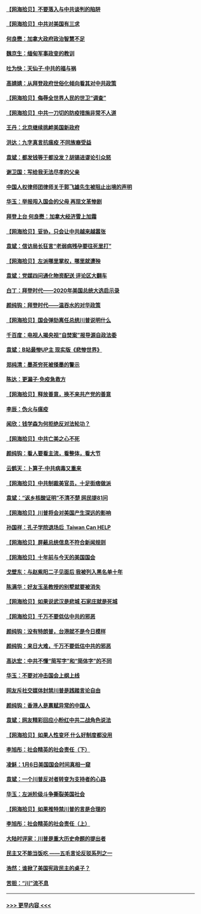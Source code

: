 #### [【网海拾贝】不要落入与中共谈判的陷阱](../pages/nsc993/n12735229.md?t=02061101) 
#### [【网海拾贝】中共对美国有三求](../pages/nsc993/n12735197.md?t=02061101) 
#### [何良懋：加拿大政府政治智慧不足](../pages/nsc993/n12734323.md?t=02061101) 
#### [魏京生：缅甸军事政变的教训](../pages/nsc993/n12732470.md?t=02061101) 
#### [吐为快：天仙子·中共的福与祸](../pages/nsc993/n12732165.md?t=02061101) 
#### [高婧婧：从拜登政府世俗化倾向看其对中共政策](../pages/nsc993/n12730028.md?t=02061101) 
#### [【网海拾贝】侮辱全世界人民的世卫“调查”](../pages/nsc993/n12727884.md?t=02061101) 
#### [【网海拾贝】中共一刀切的防疫措施非常不人道](../pages/nsc993/n12724879.md?t=02061101) 
#### [王丹：北京继续挑衅美国新政府](../pages/nsc993/n12722456.md?t=02061101) 
#### [洪达：九字真言抗瘟疫 不同族裔受益](../pages/nsc993/n12722448.md?t=02061101) 
#### [袁斌：都发钱等于都没发？胡锡进谬论引众怒](../pages/nsc993/n12722393.md?t=02061101) 
#### [谢卫国：写给我无法尽孝的父亲](../pages/nsc993/n12720325.md?t=02061101) 
#### [中国人权律师团律师关于郭飞雄先生被阻止出境的声明](../pages/nsc993/n12720203.md?t=02061101) 
#### [华玉：举报闯入国会的父母 再现文革惨剧](../pages/nsc993/n12719070.md?t=02061101) 
#### [拜登上台 何良懋：加拿大经济雪上加霜](../pages/nsc993/n12718943.md?t=02061101) 
#### [【网海拾贝】妥协，只会让中共越来越嚣张](../pages/nsc993/n12717392.md?t=02061101) 
#### [袁斌：信访局长狂言“老弱病残孕要往死里打”](../pages/nsc993/n12717343.md?t=02061101) 
#### [【网海拾贝】左派哪里掌权，哪里就遭殃](../pages/nsc993/n12715009.md?t=02061101) 
#### [袁斌：党媒四问通化物资配送 评论区大翻车](../pages/nsc993/n12714950.md?t=02061101) 
#### [白丁：拜登时代——2020年美国总统大选启示录](../pages/nsc993/n12714920.md?t=02061101) 
#### [颜纯钩：拜登时代——温吞水的对华政策](../pages/nsc993/n12713245.md?t=02061101) 
#### [【网海拾贝】国会弹劾离任总统川普说明什么](../pages/nsc993/n12712816.md?t=02061101) 
#### [千百度：电视人揭央视“自焚案”报导源自政法委](../pages/nsc993/n12709760.md?t=02061101) 
#### [袁斌：B站最惨UP主 现实版《悲惨世界》](../pages/nsc993/n12709686.md?t=02061101) 
#### [郑纯清：墨茶穷死被搽墨的警示](../pages/nsc993/n12709262.md?t=02061101) 
#### [陈达：更漏子·免疫急救方](../pages/nsc993/n12709244.md?t=02061101) 
#### [【网海拾贝】释放善意，换不来共产党的善意](../pages/nsc993/n12708361.md?t=02061101) 
#### [李辰：伪火与瘟疫](../pages/nsc993/n12707981.md?t=02061101) 
#### [闻欣：钱学森为何拒绝反对法轮功？](../pages/nsc993/n12707407.md?t=02061101) 
#### [【网海拾贝】中共亡美之心不死](../pages/nsc993/n12707621.md?t=02061101) 
#### [颜纯钩：看人要看主流，看整体，看大节](../pages/nsc993/n12707536.md?t=02061101) 
#### [云鹤天：卜算子‧中共病毒又重来](../pages/nsc993/n12707408.md?t=02061101) 
#### [【网海拾贝】中共制裁美官员，十足街痞做派](../pages/nsc993/n12705115.md?t=02061101) 
#### [袁斌：“返乡核酸证明”不清不楚 网民提81问](../pages/nsc993/n12704982.md?t=02061101) 
#### [【网海拾贝】川普将会对美国产生深远的影响](../pages/nsc993/n12703045.md?t=02061101) 
#### [孙国祥：孔子学院退场后  Taiwan Can HELP](../pages/nsc993/n12702430.md?t=02061101) 
#### [【网海拾贝】屏蔽总统信息不符合新闻规则](../pages/nsc993/n12699998.md?t=02061101) 
#### [【网海拾贝】十年前与今天的美国国会](../pages/nsc993/n12696993.md?t=02061101) 
#### [戈壁东：与赵紫阳二子见面后 我被列入黑名单十年](../pages/nsc993/n12696215.md?t=02061101) 
#### [陈满华：好友玉圣教授的别墅就要被消失](../pages/nsc993/n12695411.md?t=02061101) 
#### [【网海拾贝】如果说武汉是悲城 石家庄就是死城](../pages/nsc993/n12694589.md?t=02061101) 
#### [【网海拾贝】千万不要低估中共的邪恶](../pages/nsc993/n12692771.md?t=02061101) 
#### [颜纯钩：没有特朗普，台港就不是今日模样](../pages/nsc993/n12692678.md?t=02061101) 
#### [颜纯钩：来日大难，千万不要低估中共的邪恶](../pages/nsc993/n12692080.md?t=02061101) 
#### [高达宏：中共不懂“简写字”和“简体字”的不同](../pages/nsc993/n12692068.md?t=02061101) 
#### [华玉：不要对冲击国会上纲上线](../pages/nsc993/n12689948.md?t=02061101) 
#### [网友斥社交媒体封禁川普是践踏言论自由](../pages/nsc993/n12687482.md?t=02061101) 
#### [颜纯钩：香港人是禀赋异常的中国人](../pages/nsc993/n12685142.md?t=02061101) 
#### [袁斌：网友精彩回应小粉红中共二战角色说法](../pages/nsc993/n12684994.md?t=02061101) 
#### [【网海拾贝】如果人性变坏 什么好制度都没用](../pages/nsc993/n12683000.md?t=02061101) 
#### [李旭彤：社会精英的社会责任（下）](../pages/nsc993/n12680604.md?t=02061101) 
#### [凌稣：1月6日美国国会时间真相一窥](../pages/nsc993/n12682780.md?t=02061101) 
#### [袁斌：一个川普反对者转变为支持者的心路](../pages/nsc993/n12682700.md?t=02061101) 
#### [华玉：左派阶级斗争撕裂美国社会](../pages/nsc993/n12681226.md?t=02061101) 
#### [【网海拾贝】如果推特禁川普的言是合理的](../pages/nsc993/n12681232.md?t=02061101) 
#### [李旭彤：社会精英的社会责任（上）](../pages/nsc993/n12680501.md?t=02061101) 
#### [大陆时评家：川普是重大历史命题的提出者](../pages/nsc993/n12679904.md?t=02061101) 
#### [民主又不能当饭吃 ——五毛言论反驳系列之一](../pages/nsc993/n12679877.md?t=02061101) 
#### [浩然：谁掀了美国宪政民主的桌子？](../pages/nsc993/n12679850.md?t=02061101) 
#### [苦胆：“川”流不息](../pages/nsc993/n12678388.md?t=02061101) 

----
#### [ >>> 更早内容 <<< ](../indexes/nsc993-earlier.md)
